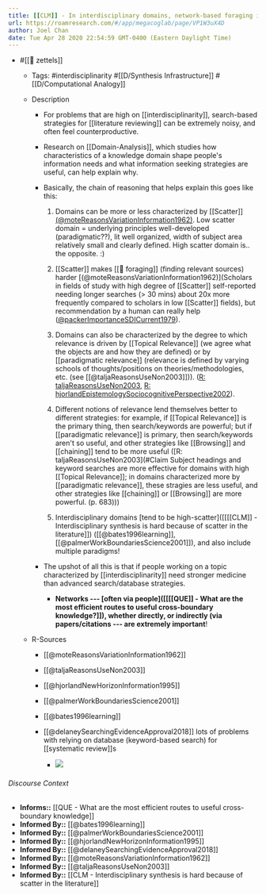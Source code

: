 ```yaml
---
title: [[CLM]] - In interdisciplinary domains, network-based foraging is more powerful than search-based foraging
url: https://roamresearch.com/#/app/megacoglab/page/VP1W3uX4D
author: Joel Chan
date: Tue Apr 28 2020 22:54:59 GMT-0400 (Eastern Daylight Time)
---
```


- #[[🌲 zettels]]

    - Tags: #interdisciplinarity #[[D/Synthesis Infrastructure]] #[[D/Computational Analogy]]

    - Description

        - For problems that are high on [[interdisciplinarity]], search-based strategies for [[literature reviewing]] can be extremely noisy, and often feel counterproductive.

        - Research on [[Domain-Analysis]], which studies how characteristics of a knowledge domain shape people's information needs and what information seeking strategies are useful, can help explain why.

        - Basically, the chain of reasoning that helps explain this goes like this:

            1. Domains can be more or less characterized by [[Scatter]] [(@moteReasonsVariationInformation1962)]([[@moteReasonsVariationInformation1962]]). Low scatter domain = underlying principles well-developed (paradigmatic??), lit well organized, width of subject area relatively small and clearly defined. High scatter domain is.. the opposite. :)

            1. [[Scatter]] makes [[🧱 foraging]] (finding relevant sources) harder [(@moteReasonsVariationInformation1962)](Scholars in fields of study with high degree of [[Scatter]] self-reported needing longer searches (> 30 mins) about 20x more frequently compared to scholars in low [[Scatter]] fields), but recommendation by a human can really help ([@packerImportanceSDICurrent1979](((rPbv2OT8Y)))).

            1. Domains can also be characterized by the degree to which relevance is driven by [[Topical Relevance]] (we agree what the objects are and how they are defined) or by [[paradigmatic relevance]] (relevance is defined by varying schools of thoughts/positions on theories/methodologies, etc. (see [[@taljaReasonsUseNon2003]])). ([R: taljaReasonsUseNon2003](((nGk6nwqQv))), [R: hjorlandEpistemologySociocognitivePerspective2002](((zjiAVjElh)))).

            1. Different notions of relevance lend themselves better to different strategies: for example, if [[Topical Relevance]] is the primary thing, then search/keywords are powerful; but if [[paradigmatic relevance]] is primary, then search/keywords aren't so useful, and other strategies like [[Browsing]] and [[chaining]] tend to be more useful ([R: taljaReasonsUseNon2003](#Claim Subject headings and keyword searches are more effective for domains with high [[Topical Relevance]]; in domains characterized more by [[paradigmatic relevance]], these stragies are less useful, and other strategies like [[chaining]] or [[Browsing]] are more powerful. (p. 683)))

            1. Interdisciplinary domains [tend to be high-scatter]([[[[CLM]] - Interdisciplinary synthesis is hard because of scatter in the literature]]) ([[@bates1996learning]], [[@palmerWorkBoundariesScience2001]]), and also include multiple paradigms!

        - The upshot of all this is that if people working on a topic characterized by [[interdisciplinarity]] need stronger medicine than advanced search/database strategies.

            - **Networks --- [often via people]([[[[QUE]] - What are the most efficient routes to useful cross-boundary knowledge?]]), whether directly, or indirectly (via papers/citations --- are extremely important**!

    - R-Sources

        - [[@moteReasonsVariationInformation1962]]

        - [[@taljaReasonsUseNon2003]]

        - [[@hjorlandNewHorizonInformation1995]]

        - [[@palmerWorkBoundariesScience2001]]

        - [[@bates1996learning]]

        - [[@delaneySearchingEvidenceApproval2018]] lots of problems with relying on database (keyword-based search) for [[systematic review]]s

            - ![](https://firebasestorage.googleapis.com/v0/b/firescript-577a2.appspot.com/o/imgs%2Fapp%2Fmegacoglab%2FMRBfObyp7a.png?alt=media&token=d56628fe-86ac-4e4e-8e5b-251749cc4b37)

###### Discourse Context

- **Informs::** [[QUE - What are the most efficient routes to useful cross-boundary knowledge]]
- **Informed By::** [[@bates1996learning]]
- **Informed By::** [[@palmerWorkBoundariesScience2001]]
- **Informed By::** [[@hjorlandNewHorizonInformation1995]]
- **Informed By::** [[@delaneySearchingEvidenceApproval2018]]
- **Informed By::** [[@moteReasonsVariationInformation1962]]
- **Informed By::** [[@taljaReasonsUseNon2003]]
- **Informed By::** [[CLM - Interdisciplinary synthesis is hard because of scatter in the literature]]
